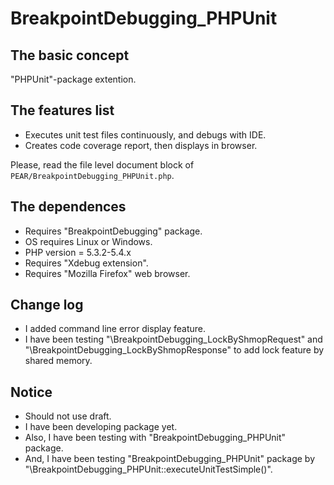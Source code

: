 BreakpointDebugging_PHPUnit
========================================

The basic concept
-----------------

"PHPUnit"-package extention.

The features list
-----------------

* Executes unit test files continuously, and debugs with IDE.
* Creates code coverage report, then displays in browser.

Please, read the file level document block of `PEAR/BreakpointDebugging_PHPUnit.php`.

The dependences
---------------

* Requires "BreakpointDebugging" package.
* OS requires Linux or Windows.
* PHP version = 5.3.2-5.4.x
* Requires "Xdebug extension".
* Requires "Mozilla Firefox" web browser.

Change log
----------

* I added command line error display feature.
* I have been testing "\BreakpointDebugging_LockByShmopRequest" and "\BreakpointDebugging_LockByShmopResponse" to add lock feature by shared memory.

Notice
------

* Should not use draft.
* I have been developing package yet.
* Also, I have been testing with "BreakpointDebugging_PHPUnit" package.
* And, I have been testing "BreakpointDebugging_PHPUnit" package by "\BreakpointDebugging_PHPUnit::executeUnitTestSimple()".
